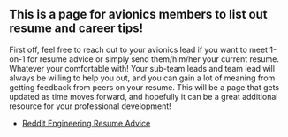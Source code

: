 ## This is a page for avionics members to list out resume and career tips!

First off, feel free to reach out to your avionics lead if you want to meet 1-on-1 for resume advice or simply send them/him/her your current resume. Whatever your comfortable with! Your sub-team leads and team lead will always be willing to help you out, and you can gain a lot of meaning from getting feedback from peers on your resume. This will be a page that gets updated as time moves forward, and hopefully it can be a great additional resource for your professional development!

- [Reddit Engineering Resume Advice](https://www.reddit.com/r/EngineeringResumes/comments/m2cc65/new_and_improved_wiki/)